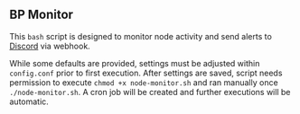 ## BP Monitor
This `bash` script is designed to monitor node activity and send alerts to [Discord](https://discordapp.com/) via webhook.

While some defaults are provided, settings must be adjusted within `config.conf` prior to first execution. After settings are saved, script needs permission to execute `chmod +x node-monitor.sh` and ran manually once `./node-monitor.sh`. A cron job will be created and further executions will be automatic.